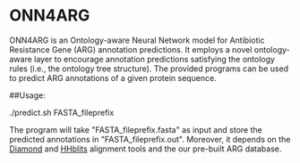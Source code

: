 # ONN4ARG

ONN4ARG is an Ontology-aware Neural Network model for Antibiotic Resistance Gene (ARG) annotation predictions. It employs a novel ontology-aware layer to encourage annotation predictions satisfying the ontology rules (i.e., the ontology tree structure). The provided programs can be used to predict ARG annotations of a given protein sequence.

##Usage:

./predict.sh FASTA_fileprefix

The program will take "FASTA_fileprefix.fasta" as input and store the predicted annotations in "FASTA_fileprefix.out". Moreover, it depends on the [Diamond](https://github.com/bbuchfink/diamond) and [HHblits](https://github.com/soedinglab/hh-suite) alignment tools and the our pre-built ARG database.



